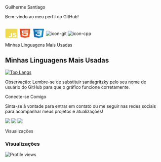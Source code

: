 Guilherme Santiago 

Bem-vindo ao meu perfil do GitHub! 


<div style="display: inline_block"><br>
  <img align="center" alt="icon-Js" height="30" width="40" src="https://raw.githubusercontent.com/devicons/devicon/master/icons/javascript/javascript-plain.svg">
  <img align="center" alt="icon-HTML" height="30" width="40" src="https://raw.githubusercontent.com/devicons/devicon/master/icons/html5/html5-original.svg">
  <img align="center" alt="icon-CSS" height="30" width="40" src="https://raw.githubusercontent.com/devicons/devicon/master/icons/css3/css3-original.svg">
  <img align="center" alt="icon-git" height="30" width="40"  src="https://cdn.jsdelivr.net/gh/devicons/devicon/icons/git/git-original.svg" />
  <img align="center" alt="icon-cpp" height="30" width="40" src="https://cdn.jsdelivr.net/gh/devicons/devicon/icons/cplusplus/cplusplus-original.svg" />
</div>

Minhas Linguagens Mais Usadas


## Minhas Linguagens Mais Usadas

[![Top Langs](https://github-readme-stats.vercel.app/api/top-langs/?username=santiagritzky&layout=compact&theme=dracula)](https://github.com/anuraghazra/github-readme-stats)








Observação: Lembre-se de substituir santiagritzky pelo seu nome de usuário do GitHub para que o gráfico funcione corretamente.

Conecte-se Comigo

Sinta-se à vontade para entrar em contato ou me seguir nas redes sociais para acompanhar meus projetos e atualizações!

<div> 
  <a href="https://instagram.com/santiagritzky" target="_blank"> <img src="https://img.shields.io/badge/-Instagram-%23E4405F?style=for-the-badge&logo=instagram&logoColor=white" target="_blank"></a>
 <a href = "mailto:guilherme.santiago886@gmail.com"><img src="https://img.shields.io/badge/-Gmail-%23333?style=for-the-badge&logo=gmail&logoColor=white" target="_blank"></a>
  <a href="https://www.linkedin.com/in/guilherme-santiago-580b10239/" target="_blank"><img src="https://img.shields.io/badge/-LinkedIn-%230077B5?style=for-the-badge&logo=linkedin&logoColor=white" target="_blank"></a> 
</div> 

Visualizações

### Visualizações

![Profile views](https://komarev.com/ghpvc/?username=santiagritzky&color=blue)




